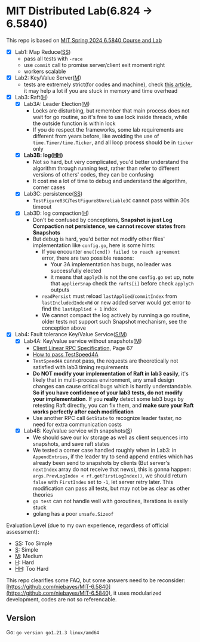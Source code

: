 # MIT Distributed Lab(6.824 $\rightarrow$ 6.5840)

This repo is based on [MIT Spring 2024 6.5840 Course and Lab](https://pdos.csail.mit.edu/6.824/)

- [x] Lab1: Map Reduce(<ins>SS</ins>)
    - pass all tests with `-race`
    - use `commit` call to promise server/client exit moment right
    - workers scalable
- [x] Lab2: Key/Value Server(<ins>M</ins>)
    - tests are extremely strict(for codes and machine), check [this article](https://juejin.cn/post/7332852200937898035), it may help a lot if you are stuck in memory and time overhead
- [x] Lab3: Raft(<ins>H</ins>)
    - [x] Lab3A: Leader Election(<ins>M</ins>)
        - Locks are disturbing, but remember that main process does not wait for go routine, so it's free to use lock inside threads, while the outside function is within lock
        - If you do respect the frameworks, some lab requirements are different from years before, like avoiding the use of `time.Timer/time.Ticker`, and all loop process should be in `ticker` only
    - [x] **Lab3B: log(<ins>HH</ins>)**
        - Not so hard, but very complicated, you'd better understand the algorithm through running test, rather than refer to different versions of others' codes, they can be confusing
        - It cost me a lot of time to debug and understand the algorithm, corner cases
    - [x] Lab3C: persistence(<ins>SS</ins>)
        - `TestFigure83C`/`TestFigure8Unreliable3C` cannot pass within 30s timeout
    - [x] Lab3D: log compaction(<ins>H</ins>)
        - Don't be confused by conceptions, **Snapshot is just Log Compaction not persistence, we cannot recover states from Snapshots**
        - But debug is hard, you'd better not modify other files' implementation like `config.go`, here is some hints:
            - If you encounter `one([cmd]) failed to reach agreement` error, there are two possible reasons:
                - Your 3A implementation has bugs, no leader was successfully elected
                - it means that `applyCh` is not the one `config.go` set up, note that `applierSnap` check the `rafts[i]` before check `applyCh` outputs
            - `readPersist` must reload `lastApplied`/`commitIndex` from `lastIncludedIndexRd` or new added server would get error to find the `lastApplied + 1` index
            - We cannot compact the log actively by running a go routine, older tests not support such Snapshot mechanism, see the conception above
- [x] Lab4: Fault tolerance Key/Value Service(<ins>S/M</ins>)
    - [x] Lab4A: Key/value service without snapshots(<ins>M</ins>)
        - [Client Linear RPC Specification](https://web.stanford.edu/~ouster/cgi-bin/papers/OngaroPhD.pdf), Page 67
        - [How to pass TestSpeed4A](https://github.com/niebayes/MIT-6.5840/tree/no_logging?tab=readme-ov-file#如何通过testspeed3a测试)
        - `TestSpeed4A` cannot pass, the requests are theoretically not satisfied with lab3 timing requirements
        - **Do NOT modify your implementation of Raft in lab3 easily**, it's likely that in multi-process environment, any small design changes can cause critical bugs which is hardly understandable. **So if you have confidence of your lab3 tests, do not modify your implementation**. If you **really** detect some lab3 bugs by retesting Raft directly, you can fix them, and **make sure your Raft works perfectly after each modification**
        - Use another RPC call `GetState` to recognize leader faster, no need for extra communication costs
    - [x] Lab4B: Key/value service with snapshots(<ins>S</ins>)
        - We should save our kv storage as well as client sequences into snapshots, and save raft states
        - We tested a corner case handled roughly when in Lab3: in `AppendEntries`, if the leader try to send append entries which has already been send to snapshots by clients (But server's `nextIndex` array do not receive that news), this is gonna happen: `args.PrevLogIndex < rf.getFirstLogIndex()`, we should return `false` with `FirstIndex` set to `-1`, let server retry later. This modification can pass all tests, but may not be as clear as other theories
        - `go test` can not handle well with goroutines, Iterations is easily stuck
        - golang has a poor `unsafe.Sizeof`
 
Evaluation Level (due to my own experience, regardless of official assessment):

- <ins>SS</ins>: Too Simple
- <ins>S</ins>: Simple
- <ins>M</ins>: Medium
- <ins>H</ins>: Hard
- <ins>HH</ins>: Too Hard

This repo clearifies some FAQ, but some answers need to be reconsider: [https://github.com/niebayes/MIT-6.5840](https://github.com/niebayes/MIT-6.5840), it uses modularized development, codes are not so referencable.

## Version

Go: `go version go1.21.3 linux/amd64`